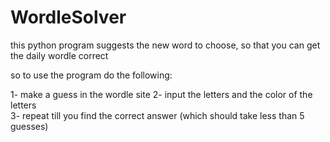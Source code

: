 # WordleSolver
this python program suggests the new word to choose, so that you can get the daily wordle correct

so to use the program do the following:

 1- make a guess in the wordle site 
 2- input the letters and the color of the letters  
 3- repeat till you find the correct answer (which should take less than 5 guesses)  
